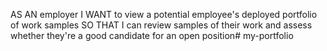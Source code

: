 AS AN employer
I WANT to view a potential employee's deployed portfolio of work samples
SO THAT I can review samples of their work and assess whether they're a good candidate for an open position# my-portfolio
